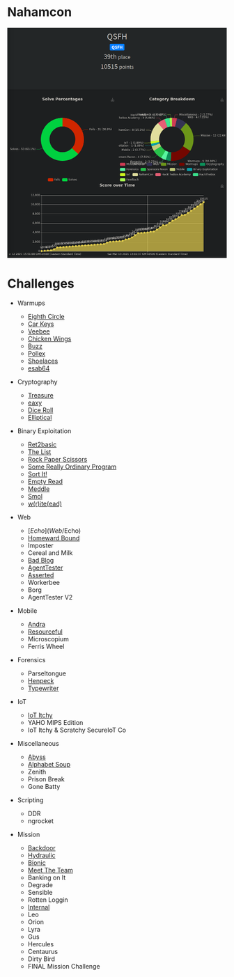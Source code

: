 # Nahamcon 
![ranking](ranking.png)

# Challenges
- Warmups
  - [Eighth Circle](warmups/EighthCircle)
  - [Car Keys](warmups/CarKeys)
  - [Veebee](warmups/Veebee)
  - [Chicken Wings](warmups/ChickenWings)
  - [Buzz](warmups/Buzz)
  - [Pollex](warmups/Pollex)
  - [Shoelaces](warmups/Shoelaces)
  - [esab64](warmups/esab64)

- Cryptography
  - [Treasure](Crypto/Treasure)
  - [eaxy](Crypto/eaxy)
  - [Dice Roll](Crypto/DiceRoll)
  - [Elliptical](Crypto/Elliptical)

- Binary Exploitation
  - [Ret2basic](BinaryExploitation/Ret2basic)
  - [The List](BinaryExploitation/TheList)
  - [Rock Paper Scissors](BinaryExploitation/RockPaperScissors)
  - [Some Really Ordinary Program](BinaryExploitation/SomeReallyOrdinaryProgram)
  - [Sort It!](BinaryExploitation/SortIt)
  - [Empty Read](BinaryExploitation/EmptyRead)
  - [Meddle](BinaryExploitation/Meddle)
  - [Smol](BinaryExploitation/Smol)
  - [w(r)ite(ead)](BinaryExploitation/writeead)

- Web
  - [$Echo](Web/$Echo)
  - [Homeward Bound](Web/HomewardBound)
  - Imposter
  - Cereal and Milk
  - [Bad Blog](Web/BadBlog)
  - [AgentTester](Web/AgentTester)
  - [Asserted](Web/Asserted)
  - Workerbee
  - Borg
  - AgentTester V2
 
- Mobile
  - [Andra](Mobile/Andra)
  - [Resourceful](Mobile/Resourceful)
  - Microscopium
  - Ferris Wheel

- Forensics
  - Parseltongue
  - [Henpeck](Forensics/Henpeck)
  - [Typewriter](Forensics/Typewriter)

- IoT
  - [IoT Itchy](IoT/IoTItchy)
  - YAHO MIPS Edition
  - IoT Itchy & Scratchy SecureIoT Co

- Miscellaneous
  - [Abyss](Misc/Abyss)
  - [Alphabet Soup](Misc/AlphabetSoup)
  - Zenith
  - Prison Break
  - Gone Batty

- Scripting
  - DDR
  - ngrocket

- Mission
  - [Backdoor](Mission/Backdoor)
  - [Hydraulic](Mission/Hydraulic)
  - [Bionic](Mission/Bionic)
  - [Meet The Team](Mission/MeetTheTeam)
  - Banking on It
  - Degrade
  - Sensible
  - Rotten Loggin
  - [Internal](Mission/Internal)
  - Leo
  - Orion
  - Lyra
  - Gus
  - Hercules
  - Centaurus
  - Dirty Bird
  - FINAL Mission Challenge
